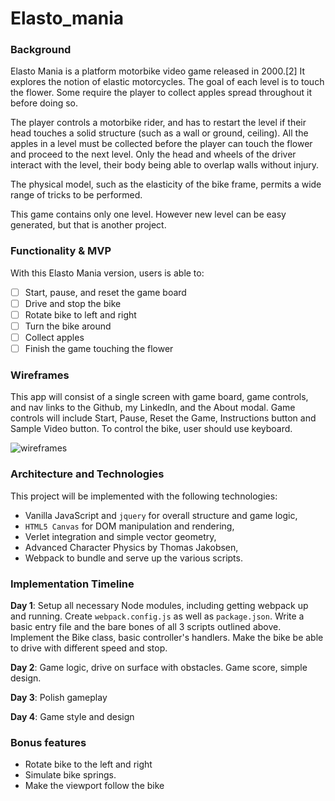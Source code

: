 # Elasto_mania

### Background

Elasto Mania is a platform motorbike video game released in 2000.[2] It explores the notion of elastic motorcycles. The goal of each level is to touch the flower. Some require the player to collect apples spread throughout it before doing so.

The player controls a motorbike rider, and has to restart the level if  their head touches a solid structure (such as a wall or ground, ceiling). All the apples in a level must be collected before the player can touch the flower and proceed to the next level. Only the head and wheels of the driver interact with the level, their body being able to overlap walls without injury.

The physical model, such as the elasticity of the bike frame, permits a wide range of tricks to be performed.

This game contains only one level. However new level can be easy generated, but that is another project.

### Functionality & MVP  

With this Elasto Mania version, users is able to:

- [ ] Start, pause, and reset the game board
- [ ] Drive and stop the bike
- [ ] Rotate bike to left and right
- [ ] Turn the bike around
- [ ] Collect apples
- [ ] Finish the game touching the flower

### Wireframes

This app will consist of a single screen with game board, game controls, and nav links to the Github, my LinkedIn,
and the About modal.  Game controls will include Start, Pause, Reset the Game, Instructions button and Sample Video button. To control the bike, user should use keyboard.

![wireframes](/images/wireframes.jpeg)

### Architecture and Technologies

This project will be implemented with the following technologies:

- Vanilla JavaScript and `jquery` for overall structure and game logic,
- `HTML5 Canvas` for DOM manipulation and rendering,
- Verlet integration and simple vector geometry,
- Advanced Character Physics by Thomas Jakobsen,
- Webpack to bundle and serve up the various scripts.

### Implementation Timeline

**Day 1**: Setup all necessary Node modules, including getting webpack up and running.  Create `webpack.config.js` as well as `package.json`.  Write a basic entry file and the bare bones of all 3 scripts outlined above.  Implement the Bike class, basic controller's handlers. Make the bike be able to drive with different speed and stop.


**Day 2**: Game logic, drive on surface with obstacles. Game score, simple design.

**Day 3**: Polish gameplay

**Day 4**: Game style and design

### Bonus features

- Rotate bike to the left and right
- Simulate bike springs.
- Make the viewport follow the bike
